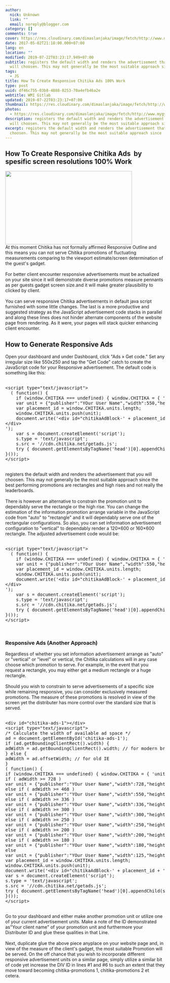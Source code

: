```yaml
---
author:
  nick: Unknown
  link: ""
  email: noreply@blogger.com
category: []
comments: true
cover: https://res.cloudinary.com/dimaslanjaka/image/fetch/http://www.mygyanblog.com/wp-content/uploads/2017/01/chitika-se-kaise-paise-kamaye.jpg
date: 2017-05-02T21:18:00.000+07:00
lang: en
location: ""
modified: 2019-07-22T03:23:17.949+07:00
subtitle: registers the default width and renders the advertisement that you
  will choosen. This may not generally be the most suitable approach since
tags:
  - JS
title: How To Create Responsive Chitika Ads 100% Work
type: post
uuid: df46c755-03b8-4888-8253-70a4efb46a2e
webtitle: WMI Gitlab
updated: 2019-07-22T03:23:17+07:00
thumbnail: https://res.cloudinary.com/dimaslanjaka/image/fetch/http://www.mygyanblog.com/wp-content/uploads/2017/01/chitika-se-kaise-paise-kamaye.jpg
photos:
  - https://res.cloudinary.com/dimaslanjaka/image/fetch/http://www.mygyanblog.com/wp-content/uploads/2017/01/chitika-se-kaise-paise-kamaye.jpg
description: registers the default width and renders the advertisement that you
  will choosen. This may not generally be the most suitable approach since
excerpt: registers the default width and renders the advertisement that you will
  choosen. This may not generally be the most suitable approach since
---
```


<h2>How To Create Responsive Chitika Ads &nbsp;by spesific screen resolutions 100% Work</h2><a name="more"></a><img height="231" src="https://res.cloudinary.com/dimaslanjaka/image/fetch/http://www.mygyanblog.com/wp-content/uploads/2017/01/chitika-se-kaise-paise-kamaye.jpg" width="400"><br>At this moment Chitika has not formally affirmed Responsive Outline and this means you can not serve Chitika promotions of fluctuating measurements comparing to the viewport estimate/screen determination of the guest's gadget.<br><br>For better client encounter responsive advertisements must be actualized on your site since it will demonstrate diverse promotions measure pennants as per guests gadget screen size.and it will make greater plausibility to clicked by client.<br><br>You can serve responsive Chitika advertisements in default java script furnished with some little changes. The last is a more productive and suggested strategy as the JavaScript advertisement code stacks in parallel and along these lines does not hinder alternate components of the website page from rendering. As it were, your pages will stack quicker enhancing client encounter.<br><h2 id="h2_4043_0">How to Generate Responsive Ads</h2>Open your dashboard and under Dashboard, click "Ads » Get code." Set any irregular size like 550x250 and tap the "Get Code" catch to create the JavaScript code for your Responsive advertisement. The default code is something like this:<br><br><pre class="prettyprint" id="pre_4043_0">&lt;script type="text/javascript"&gt;<br>  ( function() {<br>    if (window.CHITIKA === undefined) { window.CHITIKA = { 'units' : [] }; };<br>    var unit = {"publisher":"YOur User Name","width":550,"height":250,"sid":"Chitika Default"};<br>    var placement_id = window.CHITIKA.units.length;<br>    window.CHITIKA.units.push(unit);<br>    document.write('&lt;div id="chitikaAdBlock-' + placement_id + '"&gt;<br>&lt;/div&gt;<br>');<br>    var s = document.createElement('script');<br>    s.type = 'text/javascript';<br>    s.src = '//cdn.chitika.net/getads.js';<br>    try { document.getElementsByTagName('head')[0].appendChild(s); } catch(e) { document.write(s.outerHTML); }<br>}());<br>&lt;/script&gt;<br></pre><div id="div_4043_0"><div id="div_4043_1"><br id="br_4043_5"></div>registers the default width and renders the advertisement that you will choosen. This may not generally be the most suitable approach since the best performing promotions are rectangles and high rises and not really the leaderboards.<br><br>There is however an alternative to constrain the promotion unit to dependably serve the rectangle or the high rise. You can change the estimation of the information promotion arrange variable in the JavaScript code from "auto" to "rectangle" and it will dependably serve one of the rectangular configurations. So also, you can set information advertisement configuration to "vertical" to dependably render a 120×600 or 160×600 rectangle. The adjusted advertisement code would be:<br><br><pre class="prettyprint" id="pre_4043_1">&lt;script type="text/javascript"&gt;<br>  ( function() {<br>    if (window.CHITIKA === undefined) { window.CHITIKA = { 'units' : [] }; };<br>    var unit = {"publisher":"YOur User Name","width":550,"height":250,"sid":"Chitika Default"};<br>    var placement_id = window.CHITIKA.units.length;<br>    window.CHITIKA.units.push(unit);<br>    document.write('&lt;div id="chitikaAdBlock-' + placement_id + '"&gt;<br>&lt;/div&gt;<br>');<br>    var s = document.createElement('script');<br>    s.type = 'text/javascript';<br>    s.src = '//cdn.chitika.net/getads.js';<br>    try { document.getElementsByTagName('head')[0].appendChild(s); } catch(e) { document.write(s.outerHTML); }<br>}());<br>&lt;/script&gt;<br></pre><div id="div_4043_2"><br id="br_4043_9"><h3 id="h3_4043_0">Responsive Ads (Another Approach)</h3>Regardless of whether you set information advertisement arrange as "auto" or "vertical" or "level" or vertical, the Chitika calculations will in any case choose which promotion to serve. For example, in the event that you request a rectangle, you may either get a medium rectangle or a huge rectangle.<br><br>Should you wish to constrain to serve advertisements of a specific size while remaining responsive, you can consider exclusively measured promotions. The measure of these promotions is resolved in view of the screen yet the distributer has more control over the standard size that is served.</div><div id="div_4043_3"><br><pre class="prettyprint" id="pre_4043_2">&lt;div id="chitika-ads-1"&gt;&lt;/div&gt;<br>&lt;script type="text/javascript"&gt;<br>/* Calculate the width of available ad space */<br>ad = document.getElementById('chitika-ads-1');<br>if (ad.getBoundingClientRect().width) {<br>adWidth = ad.getBoundingClientRect().width; // for modern browsers<br>} else {<br>adWidth = ad.offsetWidth; // for old IE<br>}<br>( function() {<br>if (window.CHITIKA === undefined) { window.CHITIKA = { 'units' : [] }; };<br>if ( adWidth &gt;= 728 )<br>var unit = {"publisher":"YOur User Name","width":728,"height":90,"sid":"Chitika Default"}; /* Leaderboard 728x90 */<br>else if ( adWidth &gt;= 468 )<br>var unit = {"publisher":"YOur User Name","width":550,"height":250,"sid":"Chitika Default"};<br>else if ( adWidth &gt;= 336 )<br>var unit = {"publisher":"YOur User Name","width":336,"height":280,"sid":"Chitika Default"};<br>else if ( adWidth &gt;= 300 )<br>var unit = {"publisher":"YOur User Name","width":300,"height":250,"sid":"Chitika Default"};<br>else if ( adWidth &gt;= 250 )<br>var unit = {"publisher":"YOur User Name","width":250,"height":250,"sid":"Chitika Default"};<br>else if ( adWidth &gt;= 200 )<br>var unit = {"publisher":"YOur User Name","width":200,"height":200,"sid":"Chitika Default"};<br>else if ( adWidth &gt;= 180 )<br>var unit = {"publisher":"YOur User Name","width":180,"height":150,"sid":"Chitika Default"};<br>else<br>var unit = {"publisher":"YOur User Name","width":125,"height":125,"sid":"Chitika Default"};<br>var placement_id = window.CHITIKA.units.length;<br>window.CHITIKA.units.push(unit);<br>document.write('&lt;div id="chitikaAdBlock-' + placement_id + '"&gt;&lt;/div&gt;');<br>var s = document.createElement('script');<br>s.type = 'text/javascript';<br>s.src = '//cdn.chitika.net/getads.js';<br>try { document.getElementsByTagName('head')[0].appendChild(s); } catch(e) { document.write(s.outerHTML); }<br>}());<br>&lt;/script&gt;<br></pre><br id="br_4043_12">Go to your dashboard and either make another promotion unit or utilize one of your current advertisement units. Make a note of the ID demonstrated as"Your client name" of your promotion unit and furthermore your Distributer ID and glue these qualities in that Line.<br><br>Next, duplicate glue the above piece anyplace on your website page and, in view of the measure of the client's gadget, the most suitable Promotion will be served. On the off chance that you wish to incorporate different responsive advertisement units on a similar page, simply utilize a similar bit of code yet increase the DIV ID in lines #1 and #6 to such an extent that they move toward becoming chitika-promotions 1, chitika-promotions 2 et cetera.</div></div>